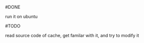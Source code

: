 #DONE

run it on ubuntu

#TODO

read source code of cache, get familar with it, and try to modify it
